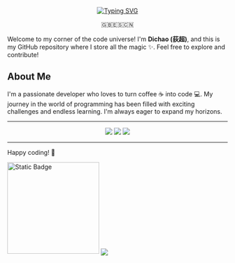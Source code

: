 <!--
**DWMMI/DWMMI** is a ✨ _special_ ✨ repository because its `README.md` (this file) appears on your GitHub profile.

Here are some ideas to get you started:

- 🔭 I’m currently working on ...
- 🌱 I’m currently learning ...
- 👯 I’m looking to collaborate on ...
- 🤔 I’m looking for help with ...
- 💬 Ask me about ...
- 📫 How to reach me: ...
- 😄 Pronouns: ...
- ⚡ Fun fact: ...
-->
<p align="center">
<a href="https://git.io/typing-svg"><img src="https://readme-typing-svg.demolab.com?font=Fira+Code&weight=500&size=19&pause=1000&color=21FF00&background=000000&center=true&repeat=false&random=false&width=500&lines=Hello%2C+World!+%F0%9F%91%8B+%C2%A1Hola%2C+Mundo!+%F0%9F%8C%90+%E4%BD%A0%E5%A5%BD%EF%BC%8C%E4%B8%96%E7%95%8C%EF%BC%81" alt="Typing SVG" /></a>
</p>

<p align="center">
🇬🇧🇪🇸🇨🇳
</p>

Welcome to my corner of the code universe! I'm **Dichao (荻超)**, and this is my GitHub repository where I store all the magic ✨. Feel free to explore and contribute!

## About Me

I'm a passionate developer who loves to turn coffee ☕️ into code 💻. My journey in the world of programming has been filled with exciting challenges and endless learning. I'm always eager to expand my horizons.

---
<p align="center">
  <img src ="https://github-readme-stats.vercel.app/api?username=DWMMI&show_icons=true&count_private=true&theme=merko&hide_border=true&bg_color=00000000&hide_rank=true">
  <img src ="https://github-readme-stats.vercel.app/api/top-langs/?username=DWMMI&layout=compact&hide_border=true&theme=merko&bg_color=00000000&langs_count=8">
  <img src ="https://github-readme-streak-stats.herokuapp.com/?user=DWMMI&theme=merko&hide_border=true&background=FFFFFF00">
</p>
<!-- https://github.com/anuraghazra/github-readme-stats#github-readme-stats -->

---

Happy coding! 🚀

<!--Contador-->
 
   <img alt="Static Badge" src="https://img.shields.io/badge/%F0%9D%9A%85%F0%9D%99%B8%F0%9D%9A%82%F0%9D%99%B8%F0%9D%9A%83%F0%9D%99%BE%F0%9D%9A%81%20%F0%9D%99%B2%F0%9D%99%BE%F0%9D%9A%84%F0%9D%99%BD%F0%9D%9A%83%20-black?style=flat-square&logo=github&logoColor=1BFF00&link=https%3A%2F%2Fhub.docker.com%2Fu%2Falumnodam" width="210">
    <img src="https://profile-counter.glitch.me/{DWMMI}/count.svg" align="center"/>
 



